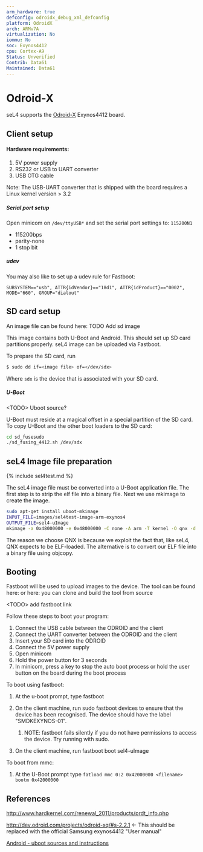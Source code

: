 ```yaml
---
arm_hardware: true
defconfig: odroidx_debug_xml_defconfig
platform: OdroidX
arch: ARMv7A
virtualization: No
iommu: No
soc: Exynos4412
cpu: Cortex-A9
Status: Unverified
Contrib: Data61
Maintained: Data61
---
```

# Odroid-X

seL4 supports the
[Odroid-X](http://www.hardkernel.com/main/products/prdt_info.php?g_code=G135235611947)
Exynos4412 board.

## Client setup
#### Hardware requirements:
1. 5V power supply
1. RS232 or USB to UART converter 
1. USB OTG cable

Note: The USB-UART converter that is shipped with the board requires a
Linux kernel version > 3.2

##### Serial port setup
 Open minicom on `/dev/ttyUSB*` and set the
serial port settings to: `115200N1`

- 115200bps
- parity-none
- 1 stop bit

##### udev
 You may also like to set up a udev rule for Fastboot:
```
SUBSYSTEM=="usb", ATTR{idVendor}=="18d1", ATTR{idProduct}=="0002", MODE="660", GROUP="dialout"
```

## SD card setup
 An image file can be found here: TODO Add sd image

This image contains both U-Boot and Android. This should set up SD card
partitions properly. seL4 image can be uploaded via Fastboot.

To prepare the SD card, run
~~~bash
$ sudo dd if=<image file> of=</dev/sdx>
~~~

Where `sdx` is the device that is associated with your SD card.

##### U-Boot
 \<TODO> Uboot source?

U-Boot must reside at a magical offset in a special partition of the SD
card. To copy U-Boot and the other boot loaders to the SD card:
~~~bash
cd sd_fusesudo
./sd_fusing_4412.sh /dev/sdx
~~~

## seL4 Image file preparation

{% include sel4test.md %}

The seL4 image file must be converted
into a U-Boot application file. The first step is to strip the elf file
into a binary file. Next we use mkimage to create the image.
~~~bash
sudo apt-get install uboot-mkimage
INPUT_FILE=images/sel4test-image-arm-exynos4
OUTPUT_FILE=sel4-uImage
mkimage -a 0x48000000 -e 0x48000000 -C none -A arm -T kernel -O qnx -d $INPUT_FILE $OUTPUT_FILE
~~~

The reason we choose QNX is because we exploit the fact that, like seL4,
QNX expects to be ELF-loaded. The alternative is to convert our ELF file
into a binary file using objcopy.

## Booting
 Fastboot will be used to upload images to the device. The
tool can be found here: or here: you can clone and build the tool from
source

\<TODO> add fastboot link

Follow these steps to boot your program:

  1.  Connect the USB cable between the ODROID and the client
  2.  Connect the UART converter between the ODROID and the client
  3.  Insert your SD card into the ODROID
  4.  Connect the 5V power supply
  5.  Open minicom
  6.  Hold the power button for 3 seconds
  7.  In minicom, press a key to stop the auto boot process or hold the
      user button on the board during the boot process

To boot using fastboot:

  1.  At the u-boot prompt, type fastboot
 
  1. On the client machine, run sudo fastboot devices to ensure that the device has been recognised. The device should have the label "SMDKEXYNOS-01".
 
      1.  NOTE: fastboot fails silently if you do not have permissions
          to access the device. Try running with sudo.
 
  1.  On the client machine, run fastboot boot sel4-uImage

To boot from mmc:

  1.  At the U-Boot prompt type
      `fatload mmc 0:2 0x42000000 <filename> bootm 0x42000000`

## References

<http://www.hardkernel.com/renewal_2011/products/prdt_info.php>

<http://dev.odroid.com/projects/odroid-xq/#s-2.2.1> <- This should be
replaced with the official Samsung exynos4412 "User manual"

[Android - uboot
sources and instructions](http://dev.odroid.com/projects/ics/#s-6.2)
